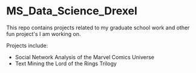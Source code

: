 # MS_Data_Science_Drexel
This repo contains projects related to my graduate school work and other fun project's I am working on.

Projects include:
- Social Network Analysis of the Marvel Comics Universe
- Text Mining the Lord of the Rings Trilogy
